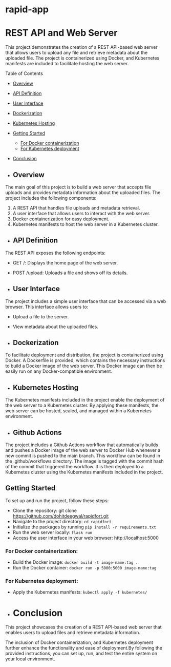 # rapid-app
 
# REST API and Web Server
This project demonstrates the creation of a REST API-based web server that allows users to upload any file and retrieve metadata about the uploaded file. The project is containerized using Docker, and Kubernetes manifests are included to facilitate hosting the web server.

Table of Contents
- [Overview](#overview)
- [API Definition](#api-definition)
- [User Interface](#user-interface)
- [Dockerization](#dockerization)
- [Kubernetes Hosting](#kubernetes-hosting)
- [Getting Started](#getting-started)
    - [For Docker containerization](#for-docker-containerization)
    - [For Kubernetes deployment](#for-kubernetes-deployment)
- [Conclusion](#conclusion)
  
- ## Overview
The main goal of this project is to build a web server that accepts file uploads and provides metadata information about the uploaded files. The project includes the following components:

1. A REST API that handles file uploads and metadata retrieval.
1. A user interface that allows users to interact with the web server.
1. Docker containerization for easy deployment.
1. Kubernetes manifests to host the web server in a Kubernetes cluster.


- ## API Definition
The REST API exposes the following endpoints:

- GET /: Displays the home page of the web server.
- POST /upload: Uploads a file and shows off its details.


- ## User Interface
The project includes a simple user interface that can be accessed via a web browser. This interface allows users to:

- Upload a file to the server.
- View metadata about the uploaded files.

- ## Dockerization
To facilitate deployment and distribution, the project is containerized using Docker. A Dockerfile is provided, which contains the necessary instructions to build a Docker image of the web server. This Docker image can then be easily run on any Docker-compatible environment.

- ## Kubernetes Hosting
The Kubernetes manifests included in the project enable the deployment of the web server to a Kubernetes cluster. By applying these manifests, the web server can be hosted, scaled, and managed within a Kubernetes environment.

- ## Github Actions
The project includes a Github Actions workflow that automatically builds and pushes a Docker image of the web server to Docker Hub whenever a new commit is pushed to the main branch. This workflow can be found in the .github/workflows directory. The image is tagged with the commit hash of the commit that triggered the workflow. It is then deployed to a Kubernetes cluster using the Kubernetes manifests included in the project.

## Getting Started
To set up and run the project, follow these steps:

- Clone the repository: git clone https://github.com/dohitdeegwal/rapidfort.git
- Navigate to the project directory: ``` cd rapidfort ```
- Initialize the packages by running ``` pip install -r requirements.txt ```
- Run the web server locally: ``` flask run ```
- Access the user interface in your web browser: http://localhost:5000
  
### For Docker containerization:
- Build the Docker image: ``` docker build -t image-name:tag . ```
- Run the Docker container: ``` docker run -p 5000:5000 image-name:tag ```

### For Kubernetes deployment:
- Apply the Kubernetes manifests: ``` kubectl apply -f kubernetes/ ```

- # Conclusion
This project showcases the creation of a REST API-based web server that enables users to upload files and retrieve metadata information. 

The inclusion of Docker containerization, and Kubernetes deployment further enhance the functionality and ease of deployment.By following the provided instructions, you can set up, run, and test the entire system on your local environment.
